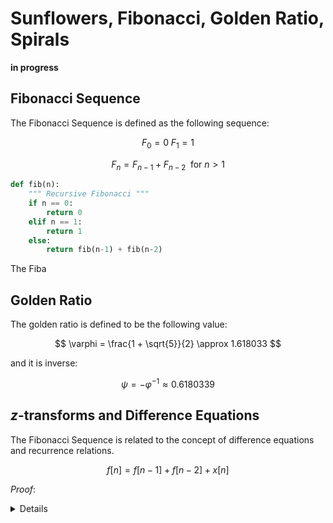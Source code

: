 # Sunflowers, Fibonacci, Golden Ratio, Spirals

__in progress__

## Fibonacci Sequence

The Fibonacci Sequence is defined as the following sequence:

$$ F_0 = 0 \; F_1 = 1 $$

$$ F_{n} = F_{n-1} + F_{n-2} \; \text{ for } n > 1$$



```python
def fib(n):
    """ Recursive Fibonacci """
    if n == 0:
        return 0
    elif n == 1:
        return 1
    else:
        return fib(n-1) + fib(n-2)
```

The Fiba

## Golden Ratio
The golden ratio is defined to be the following value:

$$ \varphi = \frac{1 + \sqrt{5}}{2} \approx 1.618033 $$ 

and it is inverse:

$$ \psi = -\varphi^{-1} \approx 0.6180339$$

## $z$-transforms and Difference Equations

The Fibonacci Sequence is related to the concept of difference equations and recurrence relations. 

$$f[n] = f[n-1] + f[n-2] + x[n]$$

*Proof*:
<details>
The $z$-transform of the difference equation:

$$ \frac{F(z)}{X(z)}  = \frac{1}{(1 - z^{-1} - z^{-2})} $$

$( z^{-2} + z^{-2} - 1) = (z^{-1} + \varphi)(z^{-1} + \psi)$$


</details>
